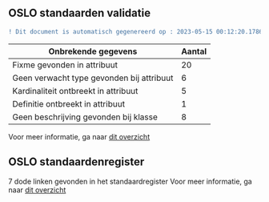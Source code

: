 ## OSLO standaarden validatie
```diff
! Dit document is automatisch gegenereerd op : 2023-05-15 00:12:20.178652
```

| Onbrekende gegevens               | Aantal  |
| ----------------------------              | --------------------------  |
| Fixme gevonden in attribuut               | 20  |
| Geen verwacht type gevonden bij attribuut | 6  |
| Kardinaliteit ontbreekt in attribuut      | 5  |
| Definitie ontbreekt in attribuut          | 1  |
| Geen beschrijving gevonden bij klasse     | 8  |

Voor meer informatie, ga naar [dit overzicht](output/controle_applicatieprofiel.md)

## OSLO standaardenregister

7 dode linken gevonden in het standaardregister
Voor meer informatie, ga naar [dit overzicht](output/dead_links.md)